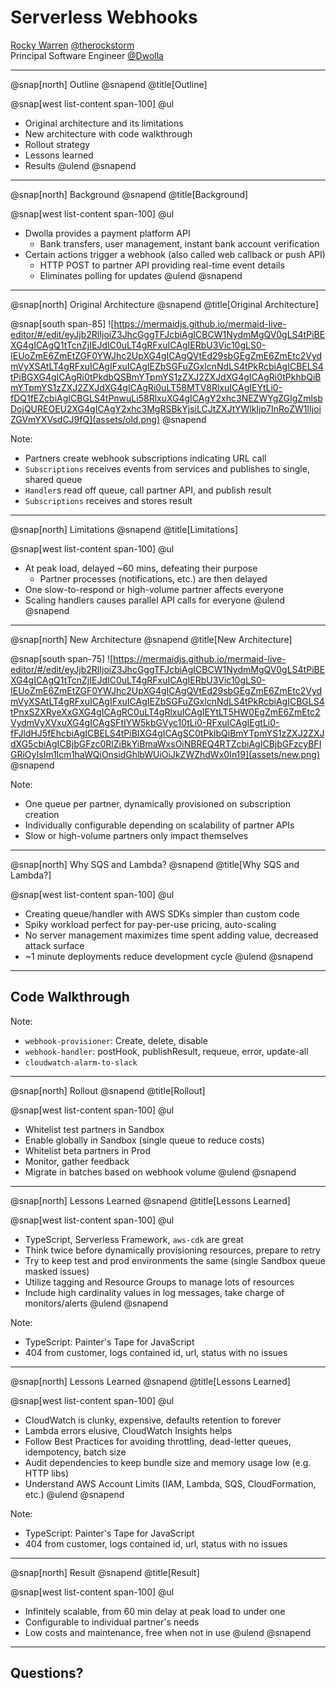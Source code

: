 # Serverless Webhooks

[Rocky Warren](https://rocky.dev/) [@therockstorm](https://github.com/therockstorm)  
Principal Software Engineer [@Dwolla](https://twitter.com/dwolla)

---

@snap[north]
Outline
@snapend
@title[Outline]

@snap[west list-content span-100]
@ul[](false)

- Original architecture and its limitations
- New architecture with code walkthrough
- Rollout strategy
- Lessons learned
- Results
  @ulend
  @snapend

---

@snap[north]
Background
@snapend
@title[Background]

@snap[west list-content span-100]
@ul

- Dwolla provides a payment platform API
  - Bank transfers, user management, instant bank account verification
- Certain actions trigger a webhook (also called web callback or push API)
  - HTTP POST to partner API providing real-time event details
  - Eliminates polling for updates
    @ulend
    @snapend

---

@snap[north]
Original Architecture
@snapend
@title[Original Architecture]

@snap[south span-85]
![https://mermaidjs.github.io/mermaid-live-editor/#/edit/eyJjb2RlIjoiZ3JhcGggTFJcbiAgICBCW1NydmMgQV0gLS4tPiBEXG4gICAgQ1tTcnZjIEJdIC0uLT4gRFxuICAgIERbU3Vic10gLS0-IEUoZmE6ZmEtZGF0YWJhc2UpXG4gICAgQVtEd29sbGEgZmE6ZmEtc2VydmVyXSAtLT4gRFxuICAgIFxuICAgIEZbSGFuZGxlcnNdLS4tPkRcbiAgICBELS4tPiBGXG4gICAgRi0tPkdbQSBmYTpmYS1zZXJ2ZXJdXG4gICAgRi0tPkhbQiBmYTpmYS1zZXJ2ZXJdXG4gICAgRi0uLT58MTV8RlxuICAgIEYtLi0-fDQ1fEZcbiAgICBGLS4tPnwuLi58RlxuXG4gICAgY2xhc3NEZWYgZGIgZmlsbDojQUREOEU2XG4gICAgY2xhc3MgRSBkYjsiLCJtZXJtYWlkIjp7InRoZW1lIjoiZGVmYXVsdCJ9fQ](assets/old.png)
@snapend

Note:

- Partners create webhook subscriptions indicating URL call
- `Subscriptions` receives events from services and publishes to single, shared queue
- `Handler`s read off queue, call partner API, and publish result
- `Subscriptions` receives and stores result

---

@snap[north]
Limitations
@snapend
@title[Limitations]

@snap[west list-content span-100]
@ul

- At peak load, delayed ~60 mins, defeating their purpose
  - Partner processes (notifications, etc.) are then delayed
- One slow-to-respond or high-volume partner affects everyone
- Scaling handlers causes parallel API calls for everyone
  @ulend
  @snapend

---

@snap[north]
New Architecture
@snapend
@title[New Architecture]

@snap[south span-75]
![https://mermaidjs.github.io/mermaid-live-editor/#/edit/eyJjb2RlIjoiZ3JhcGggTFJcbiAgICBCW1NydmMgQV0gLS4tPiBEXG4gICAgQ1tTcnZjIEJdIC0uLT4gRFxuICAgIERbU3Vic10gLS0-IEUoZmE6ZmEtZGF0YWJhc2UpXG4gICAgQVtEd29sbGEgZmE6ZmEtc2VydmVyXSAtLT4gRFxuICAgIFxuICAgIEZbSGFuZGxlcnNdLS4tPkRcbiAgICBGLS4tPnxSZXRyeXxGXG4gICAgRC0uLT4gRlxuICAgIEYtLT5HW0EgZmE6ZmEtc2VydmVyXVxuXG4gICAgSFtIYW5kbGVyc10tLi0-RFxuICAgIEgtLi0-fFJldHJ5fEhcbiAgICBELS4tPiBIXG4gICAgSC0tPklbQiBmYTpmYS1zZXJ2ZXJdXG5cbiAgICBjbGFzc0RlZiBkYiBmaWxsOiNBREQ4RTZcbiAgICBjbGFzcyBFIGRiOyIsIm1lcm1haWQiOnsidGhlbWUiOiJkZWZhdWx0In19](assets/new.png)
@snapend

Note:

- One queue per partner, dynamically provisioned on subscription creation
- Individually configurable depending on scalability of partner APIs
- Slow or high-volume partners only impact themselves

---

@snap[north]
Why SQS and Lambda?
@snapend
@title[Why SQS and Lambda?]

@snap[west list-content span-100]
@ul

- Creating queue/handler with AWS SDKs simpler than custom code
- Spiky workload perfect for pay-per-use pricing, auto-scaling
- No server management maximizes time spent adding value, decreased attack surface
- ~1 minute deployments reduce development cycle
  @ulend
  @snapend

---

## Code Walkthrough

Note:

- `webhook-provisioner`: Create, delete, disable
- `webhook-handler`: postHook, publishResult, requeue, error, update-all
- `cloudwatch-alarm-to-slack`

---

@snap[north]
Rollout
@snapend
@title[Rollout]

@snap[west list-content span-100]
@ul

- Whitelist test partners in Sandbox
- Enable globally in Sandbox (single queue to reduce costs)
- Whitelist beta partners in Prod
- Monitor, gather feedback
- Migrate in batches based on webhook volume
  @ulend
  @snapend

---

@snap[north]
Lessons Learned
@snapend
@title[Lessons Learned]

@snap[west list-content span-100]
@ul

- TypeScript, Serverless Framework, `aws-cdk` are great
- Think twice before dynamically provisioning resources, prepare to retry
- Try to keep test and prod environments the same (single Sandbox queue masked issues)
- Utilize tagging and Resource Groups to manage lots of resources
- Include high cardinality values in log messages, take charge of monitors/alerts
  @ulend
  @snapend

Note:

- TypeScript: Painter's Tape for JavaScript
- 404 from customer, logs contained id, url, status with no issues

---

@snap[north]
Lessons Learned
@snapend
@title[Lessons Learned]

@snap[west list-content span-100]
@ul

- CloudWatch is clunky, expensive, defaults retention to forever
- Lambda errors elusive, CloudWatch Insights helps
- Follow Best Practices for avoiding throttling, dead-letter queues, idempotency, batch size
- Audit dependencies to keep bundle size and memory usage low (e.g. HTTP libs)
- Understand AWS Account Limits (IAM, Lambda, SQS, CloudFormation, etc.)
  @ulend
  @snapend

Note:

- TypeScript: Painter's Tape for JavaScript
- 404 from customer, logs contained id, url, status with no issues

---

@snap[north]
Result
@snapend
@title[Result]

@snap[west list-content span-100]
@ul

- Infinitely scalable, from 60 min delay at peak load to under one
- Configurable to individual partner's needs
- Low costs and maintenance, free when not in use
  @ulend
  @snapend

---

## Questions?

